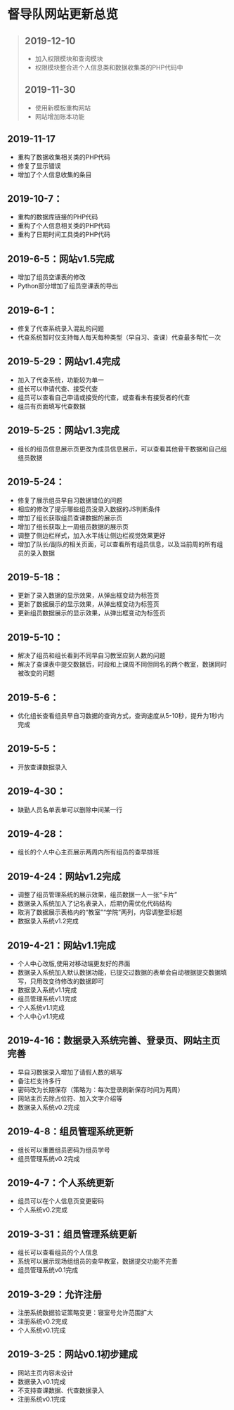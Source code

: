 # 督导队网站更新总览
> ## 2019-12-10
> * 加入权限模块和查询模块
> * 权限模块整合进个人信息类和数据收集类的PHP代码中
> ## 2019-11-30
> * 使用新模板重构网站
> * 网站增加账本功能
## 2019-11-17
* 重构了数据收集相关类的PHP代码
* 修复了显示错误
* 增加了个人信息收集的条目
## 2019-10-7：
* 重构的数据库链接的PHP代码
* 重构了个人信息相关类的PHP代码
* 重构了日期时间工具类的PHP代码
## 2019-6-5：网站v1.5完成
* 增加了组员空课表的修改
* Python部分增加了组员空课表的导出
## 2019-6-1：
* 修复了代查系统录入混乱的问题
* 代查系统暂时仅支持每人每天每种类型（早自习、查课）代查最多帮忙一次
## 2019-5-29：网站v1.4完成
* 加入了代查系统，功能较为单一
* 组长可以申请代查、接受代查
* 组员可以查看自己申请或接受的代查，或查看未有接受者的代查
* 组员有页面填写代查数据
## 2019-5-25：网站v1.3完成
* 组长的组员信息展示页更改为成员信息展示，可以查看其他骨干数据和自己组组员数据
## 2019-5-24：
* 修复了展示组员早自习数据错位的问题
* 相应的修改了提示哪些组员没录入数据的JS判断条件
* 增加了组长获取组员查课数据的展示页
* 增加了组长获取上一周组员数据的展示页
* 调整了侧边栏样式，加入水平线让侧边栏视觉效果更好
* 增加了队长/副队的相关页面，可以查看所有组员信息，以及当前周的所有组员的录入数据
## 2019-5-18：
* 更新了录入数据的显示效果，从弹出框变动为标签页
* 更新了数据展示的显示效果，从弹出框变动为标签页
* 更新组员数据展示的显示效果，从弹出框变动为标签页
## 2019-5-10：
* 解决了组员和组长看到不同早自习教室应到人数的问题
* 解决了查课表中提交数据后，时段和上课周不同但同名的两个教室，数据同时被改变的问题
## 2019-5-6：
* 优化组长查看组员早自习数据的查询方式，查询速度从5-10秒，提升为1秒内完成
## 2019-5-5：
* 开放查课数据录入
## 2019-4-30：
* 缺勤人员名单表单可以删除中间某一行
## 2019-4-28：
* 组长的个人中心主页展示两周内所有组员的查早排班
## 2019-4-24：网站v1.2完成
* 调整了组员管理系统的展示效果，组员数据一人一张“卡片”
* 数据录入系统加入了记名表录入，后期仍需优化代码结构
* 取消了数据展示表格内的“教室”“学院”两列，内容调整至标题
* 数据录入系统v1.2完成
## 2019-4-21：网站v1.1完成
* 个人中心改版,使用对移动端更友好的界面
* 数据录入系统加入默认数据功能，已提交过数据的表单会自动根据提交数据填写，只用改变待修改的数据即可
* 数据录入系统v1.1完成
* 组员管理系统v1.1完成
* 个人系统v1.1完成
* 个人中心v1.1完成
## 2019-4-16：数据录入系统完善、登录页、网站主页完善
* 早自习数据录入增加了请假人数的填写
* 备注栏支持多行
* 密码改为长期保存（策略为：每次登录刷新保存时间为两周）
* 网站主页去除占位符、加入文字介绍等
* 数据录入系统v0.2完成
## 2019-4-8：组员管理系统更新
* 组长可以重置组员密码为组员学号
* 组员管理系统v0.2完成
## 2019-4-7：个人系统更新
* 组员可以在个人信息页变更密码
* 个人系统v0.2完成
## 2019-3-31：组员管理系统更新
* 组长可以查看组员的个人信息
* 系统可以展示现场组组员的查早教室，数据提交功能不完善
* 组员管理系统v0.1完成
## 2019-3-29：允许注册
* 注册系统数据验证策略变更：寝室号允许范围扩大
* 注册系统v0.2完成
* 个人系统v0.1完成
## 2019-3-25：网站v0.1初步建成
* 网站主页内容未设计
* 数据录入v0.1完成
* 不支持查课数据、代查数据录入
* 注册系统v0.1完成
